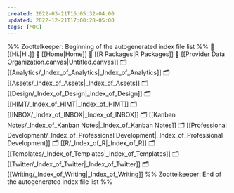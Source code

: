 ```yaml
---
created: 2022-03-21T16:05:32-04:00
updated: 2022-12-21T17:00:28-05:00
tags: [MOC]
---
```

%% Zoottelkeeper: Beginning of the autogenerated index file list  %%
📄 [[Hi.|Hi.]]
📄 [[Home|Home]]
📄 [[R Packages|R Packages]]
📄 [[Provider Data Organization.canvas|Untitled.canvas]]
🗂️ [[Analytics/_Index_of_Analytics|_Index_of_Analytics]]
🗂️ [[Assets/_Index_of_Assets|_Index_of_Assets]]
🗂️ [[Design/_Index_of_Design|_Index_of_Design]]
🗂️ [[HIMT/_Index_of_HIMT|_Index_of_HIMT]]
🗂️ [[INBOX/_Index_of_INBOX|_Index_of_INBOX]]
🗂️ [[Kanban Notes/_Index_of_Kanban Notes|_Index_of_Kanban Notes]]
🗂️ [[Professional Development/_Index_of_Professional Development|_Index_of_Professional Development]]
🗂️ [[R/_Index_of_R|_Index_of_R]]
🗂️ [[Templates/_Index_of_Templates|_Index_of_Templates]]
🗂️ [[Twitter/_Index_of_Twitter|_Index_of_Twitter]]
🗂️ [[Writing/_Index_of_Writing|_Index_of_Writing]]
%% Zoottelkeeper: End of the autogenerated index file list  %%
